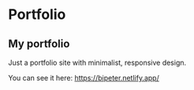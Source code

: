 # Portfolio

## My portfolio

Just a portfolio site with minimalist, responsive design.

You can see it here: https://bipeter.netlify.app/
